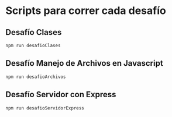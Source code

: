 # Scripts para correr cada desafío

## Desafío Clases 
~~~
npm run desafioClases
~~~

## Desafío Manejo de Archivos en Javascript
~~~
npm run desafioArchivos
~~~

## Desafío Servidor con Express 
~~~
npm run desafioServidorExpress
~~~

